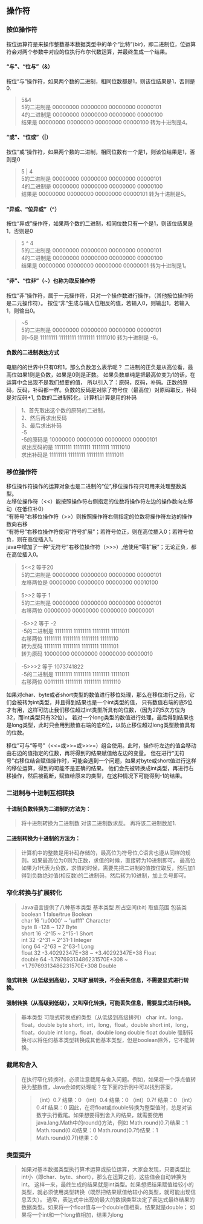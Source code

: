 ## 操作符
### 按位操作符
按位运算符是来操作整数基本数据类型中的单个“比特”(bir)，即二进制位，位运算符会对两个参数中对应的位执行布尔代数运算，并最终生成一个结果。<br>
#### “与”、“位与”（&）
按位“与”操作符，如果两个数的二进制，相同位数都是1，则该位结果是1，否则是0.
> 5&4<br>
> 5的二进制是  00000000 00000000 00000000 00000101<br>
> 4的二进制是  00000000 00000000 00000000 00000100<br>
> 结果是       00000000 00000000 00000000 00000100 转为十进制是4。

#### “或”、“位或”（|）
按位“或”操作符，如果两个数的二进制，相同位数有一个是1，则该位结果是1，否则是0
> 5 | 4<br>
> 5的二进制是  00000000 00000000 00000000 00000101<br>
> 4的二进制是  00000000 00000000 00000000 00000100<br>
> 结果是       00000000 00000000 00000000 00000101  转为十进制是5。

#### “异或、“位异或”（^）
按位“异或”操作符，如果两个数的二进制，相同位数只有一个是1，则该位结果是1，否则是0
> 5 ^ 4<br>
> 5的二进制是  00000000 00000000 00000000 00000101<br>
> 4的二进制是  00000000 00000000 00000000 00000100<br>
> 结果是       00000000 00000000 00000000 00000001 转为十进制是1。

#### “非”、“位非”（~）也称为取反操作符
按位“非”操作符，属于一元操作符，只对一个操作数进行操作，（其他按位操作符是二元操作符）。
按位“非”生成与输入位相反的值，若输入0，则输出1，若输入1，则输出0。
> ~5<br>
> 5的二进制是  00000000 00000000 00000000 00000101<br>
> 则~5是       11111111 11111111 11111111 11111010  转为十进制是 -6。

#### 负数的二进制表达方式
电脑的的世界中只有0和1，那么负数怎么表示呢？
二进制的正负是从高位看，最高位如果1则是负数，如果是0则是正数。
如果负数单纯是把最高位变为1的话，在运算中会出现不是我们想要的值，
所以引入了：原码，反码，补码。正数的原码，反码，补码都一样。负数的反码是对除了符号位（最高位）对原码取反，补码是对反码+1,
负数的二进制转化，计算机计算是用的补码<br>
> 1、首先取出这个数的原码的二进制，<br>
> 2、然后再求出反码<br>
> 3、最后求出补码<br>
> -5<br>
> -5的原码是                10000000 00000000 00000000 00000101<br>
> 求出反码的是              11111111 11111111 11111111 11111010<br>
> 求出补码是                11111111 11111111 11111111 11111011

### 移位操作符
移位操作符操作的运算对象也是二进制的“位”,移位操作符只可用来处理整数类型。<br>
左移位操作符（<<）能按照操作符右侧指定的位数将操作符左边的操作数向左移动（在低位补0）<br>
“有符号”右移位操作符（>>）则按照操作符右侧指定的位数将操作符左边的操作数向右移<br>
“有符号”右移位操作符使用“符号扩展”；若符号位正，则在高位插入0；若符号位负，则在高位插入1。<br>
java中增加了一种“无符号”右移位操作符（>>>）,他使用“零扩展”；无论正负，都在高位插入0。<br>
> 5<<2 等于20<br>
> 5的二进制是   00000000 00000000 00000000 00000101<br>
> 左移两位是    00000000 00000000 00000000 00010100<br>

> 5>>2 等于 1<br>
> 5的二进制是   00000000 00000000 00000000 00000101<br>
> 右移两位      00000000 00000000 00000000 00000001<br>

> -5>>2 等于 -2<br>
> -5的二进制是   11111111 11111111 11111111 11111011<br>
> 右移两位       11111111 11111111 11111111 11111110<br>
> 转为反码       11111111 11111111 11111111 11111101<br>
> 转为原码       10000000 00000000 00000000 00000010<br>

> -5>>>2 等于 1073741822<br>
> -5的二进制是   11111111 11111111 11111111 11111011<br>
> 右移两位       00111111 11111111 11111111 11111110<br>

如果对char、byte或者short类型的数值进行移位处理，那么在移位进行之前，它们会被转为int类型，并且得到结果也是一个int类型的值，
只有数值右端的底5位才有用，这样可防止我们移位超过int类型所具有的位数，（因为2的5次方位为32，而int类型只有32位）。
若对一个long类型的数值进行处理，最后得到结果也是long类型，此时只会用到数值右端的底6位，以防止移位超过long类型数值具有的位数。

移位”可与“等号”（<<=或>>=或>>>=）组合使用。此时，操作符左边的值会移动由右边的值指定的位数，再将得到的结果赋值给左边的变量。
但在进行“无符号”右移位结合赋值操作时，可能会遇到一个问题，如果对byte或short值进行这样的移位运算，得到的可能不是正确的结果。
他们会先被转换成int类型，再进行右移操作，然后被截断，赋值给原来的类型，在这种情况下可能得到-1的结果。

### 二进制与十进制互相转换
#### 十进制负数转换为二进制的方法为：
> 将十进制转换为二进制数
> 对该二进制数求反。
> 再将该二进制数加1.

#### 二进制转换为十进制的方法为：
> 计算机中的整数是用补码存储的，最高位为符号位,C语言也遵从同样的规则。如果最高位为0则为正数，求值的时候，直接转为10进制即可。
> 最高位如果为1代表为负数，求值的时候，需要先把二进制的值按位取反，然后加1得到负数绝对值(相反数)的二进制码，然后转为10进制，加上负号即可。

### 窄化转换与扩展转化
> Java语言提供了八种基本类型
> 基本类型      所占空间(bit) 	               取值范围 	                      包装类<br>
> boolean 	    1 	                          false/true  	                      Boolean<br>
> char 	        16           	           '\u0000' ~ '\uffff' 	                  Character<br>
> byte 	        8               	          -128 ~ 127 	                      Byte<br>
> short       	16 	                        -2^15 ~ 2^15-1   	                  Short<br>
> int 	        32 	                        -2^31 ~ 2^31-1      	              Integer<br>
> long 	        64                         	-2^63 ~ 2^63-1 	                      Long<br>
> float 	    32              	-3.40292347E+38 ~ +3.40292347E+38  	          Float<br>
> double 	    64 	    -1.79769313486231570E+308 ~ +1.79769313486231570E+308  	  Double<br>

#### 隐式转换（从低级到高级），又叫扩展转换，不会丢失信息，不需要显式进行转换。
#### 强制转换（从高级到低级），又叫窄化转换，可能丢失信息，需要显式进行转换。

> 基本类型 	可隐式转换成的类型（从低级到高级排列）
> char 	    int，long，float，double
> byte 	    short，int，long，float，double
> short 	int，long，float，double
> int 	    long，float，double
> long 	    double
> float 	double
> 强制转换可以将任何基本类型转换成其他基本类型，但是boolean除外，它不能转换。

### 截尾和舍入
>在执行窄化转换时，必须注意截尾与舍入问题。例如，如果将一个浮点值转换为整数值，Java会如何处理呢？在下面的示例中可以找到答案，
>> （int）0.7 结果：0
>> （int）0.4 结果：0
>> （int）0.7f 结果：0
>> （int）0.4f 结果：0
> 因此，在将float或double转换为整型值时，总是对该数字执行截尾。如果想要得到舍入的结果，就需要使用java.lang.Math中的round()方法，例如
>> Math.round(0.7)结果：1
>> Math.round(0.4)结果：0
>> Math.round(0.7f)结果：1
>> Math.round(0.7f)结果：0

### 类型提升
> 如果对基本数据类型执行算术运算或按位运算，大家会发现，只要类型比int小（即char、byte、short），那么在运算之前，这些值会自动转换为int。
> 这样一来，最终生成的结果就是int类型。如果想把结果赋值给较小的类型，就必须使用类型转换（既然把结果赋值给较小的类型，就可能出现信息丢失）。
> 通常，表达式中出现的最大的数据类型决定了表达式最终结果的数据类型。如果将一个float值与一个double值相乘，结果就是double；
> 如果将一个int和一个long值相加，结果为long